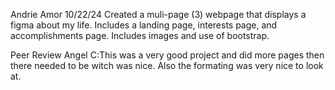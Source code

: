 Andrie Amor
10/22/24
Created a muli-page (3) webpage that displays a figma about my life. Includes a landing page, interests page, and accomplishments page. Includes images and use of bootstrap. 

Peer Review Angel C:This was a very good project and did more pages then there needed to be witch was nice. Also the formating was very nice to look at.
